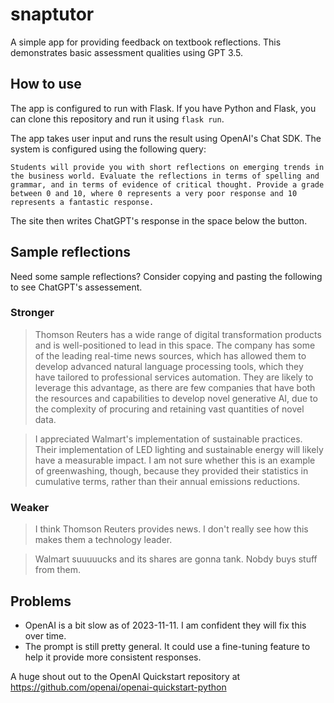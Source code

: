 # snaptutor
A simple app for providing feedback on textbook reflections. This demonstrates basic assessment qualities using GPT 3.5.

## How to use
The app is configured to run with Flask. If you have Python and Flask, you can clone this repository and run it using `flask run`.

The app takes user input and runs the result using OpenAI's Chat SDK. The system is configured using the following query:

`Students will provide you with short reflections on emerging trends in the business world. Evaluate the reflections in terms of spelling and grammar, and in terms of evidence of critical thought. Provide a grade between 0 and 10, where 0 represents a very poor response and 10 represents a fantastic response.`

The site then writes ChatGPT's response in the space below the button.

## Sample reflections
Need some sample reflections? Consider copying and pasting the following to see ChatGPT's assessement.

### Stronger
> Thomson Reuters has a wide range of digital transformation products and is well-positioned to lead in this space. The  company has some of the leading real-time news sources, which has allowed them to develop advanced natural language processing tools, which they have tailored to professional services automation. They are likely to leverage this advantage, as there are few companies that have both the resources and capabilities to develop novel generative AI, due to the complexity of procuring and retaining vast quantities of novel data.

> I appreciated Walmart's implementation of sustainable practices. Their implementation of LED lighting and sustainable energy will likely have a measurable impact. I am not sure whether this is an example of greenwashing, though, because they provided their statistics in cumulative terms, rather than their annual emissions reductions.

### Weaker
> I think Thomson Reuters provides news. I don't really see how this makes them a technology leader.

> Walmart suuuuucks and its shares are gonna tank. Nobdy buys stuff from them.

## Problems
- OpenAI is a bit slow as of 2023-11-11. I am confident they will fix this over time.
- The prompt is still pretty general. It could use a fine-tuning feature to help it provide more consistent responses.

A huge shout out to the OpenAI Quickstart repository at https://github.com/openai/openai-quickstart-python
